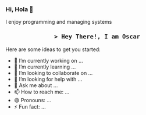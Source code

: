 ### Hi, Hola 👋

<!--
**oscarsanchezt/oscarsanchezt** is a ✨ _special_ ✨ repository because its `README.md` (this file) appears on your GitHub profile.
-->
I enjoy programming and managing systems
<h3 align="center">
        <samp>&gt; Hey There!, I am
                <b>Oscar</a></b>
        </samp>
</h3>

Here are some ideas to get you started:

- 🔭 I’m currently working on ...
- 🌱 I’m currently learning ...
- 👯 I’m looking to collaborate on ...
- 🤔 I’m looking for help with ...
- 💬 Ask me about ...
- 📫 How to reach me: ...
- 😄 Pronouns: ...
- ⚡ Fun fact: ...
